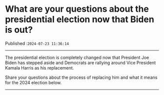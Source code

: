 # What are your questions about the presidential election now that Biden is out?

Published :`2024-07-23 11:36:14`

---

The presidential election is completely changed now that President Joe Biden has stepped aside and Democrats are rallying around Vice President Kamala Harris as his replacement.

Share your questions about the process of replacing him and what it means for the 2024 election below.

---

